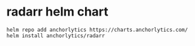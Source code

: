<!-- app-name: radarr -->
# radarr helm chart

```console
helm repo add anchorlytics https://charts.anchorlytics.com/
helm install anchorlytics/radarr
```

